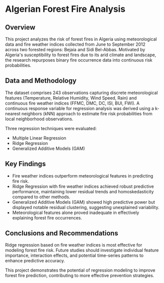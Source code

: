 # Algerian Forest Fire Analysis

## Overview

This project analyzes the risk of forest fires in Algeria using meteorological data and fire weather indices collected from June to September 2012 across two forested regions: Bejaia and Sidi Bel-Abbas. Motivated by Algeria's susceptibility to forest fires due to its arid climate and landscape, the research repurposes binary fire occurrence data into continuous risk probabilities.

## Data and Methodology

The dataset comprises 243 observations capturing discrete meteorological features (Temperature, Relative Humidity, Wind Speed, Rain) and continuous fire weather indices (FFMC, DMC, DC, ISI, BUI, FWI). A continuous response variable for regression analysis was derived using a k-nearest neighbors (kNN) approach to estimate fire risk probabilities from local neighborhood observations.

Three regression techniques were evaluated:
- Multiple Linear Regression
- Ridge Regression
- Generalized Additive Models (GAM)

## Key Findings
- Fire weather indices outperform meteorological features in predicting fire risk.
- Ridge Regression with fire weather indices achieved robust predictive performance, maintaining lower residual trends and homoskedasticity compared to other methods.
- Generalized Additive Models (GAM) showed high predictive power but displayed notable residual clustering, suggesting unexplained variability.
- Meteorological features alone proved inadequate in effectively explaining forest fire occurrences.

## Conclusions and Recommendations

Ridge regression based on fire weather indices is most effective for modeling forest fire risk. Future studies should investigate individual feature importance, interaction effects, and potential time-series patterns to enhance predictive accuracy.

This project demonstrates the potential of regression modeling to improve forest fire prediction, contributing to more effective prevention strategies.


